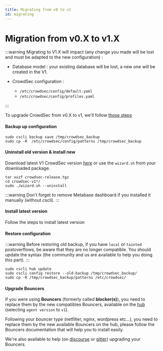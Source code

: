 ```yaml
---
title: Migrating from v0 to v1
id: migrating
---
```


# Migration from v0.X to v1.X

:::warning
Migrating to V1.X will impact (any change you made will be lost and must be adapted to the new configuration) :

- Database model : your existing database will be lost, a new one will be created in the V1.

- CrowdSec configuration :
    - `/etc/crowdsec/config/default.yaml`
    - `/etc/crowdsec/config/profiles.yaml`

:::

To upgrade CrowdSec from v0.X to v1, we'll follow [those steps](/docs/getting_started/install_crowdsec)

#### Backup up configuration

```
sudo cscli backup save /tmp/crowdsec_backup
sudo cp -R  /etc/crowdsec/config/patterns /tmp/crowdsec_backup
```

#### Uninstall old version & install new 

Download latest V1 CrowdSec version [here](https://github.com/crowdsecurity/crowdsec/releases) or use the `wizard.sh` from your downloaded package.

```
tar xvzf crowdsec-release.tgz
cd crowdsec-v1*/
sudo ./wizard.sh --uninstall
```

:::warning
Don't forget to remove Metabase dashboard if you installed it manually (without cscli).
:::


#### Install latest version

Follow the steps to install latest version


#### Restore configuration

:::warning
Before restoring old backup, if you have `local` or `tainted` postoverflows, be aware that they are no longer compatible. You should update the syntax (the community and us are available to help you doing this part).
:::

```
sudo cscli hub update
sudo cscli config restore --old-backup /tmp/crowdsec_backup/
sudo cp -R /tmp/crowdsec_backup/patterns /etc/crowdsec/
```

#### Upgrade Bouncers

If you were using **Bouncers** (formerly called **blocker(s)**), you need to replace them by the new compatibles Bouncers, available on the [hub](https://hub.crowdsec.net/browse/#bouncers) (selecting `agent version` to `v1`).

Following your bouncer type (netfilter, nginx, wordpress etc...), you need to replace them by the new available Bouncers on the hub, please follow the Bouncers documentation that will help you to install easily.

We're also available to help (on [discourse](https://discourse.crowdsec.net/) or [gitter](https://gitter.im/crowdsec-project/community)) upgrading your Bouncers.